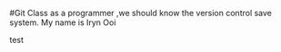 #Git Class
as a programmer ,we should know the version control save system.
My name is Iryn Ooi


test